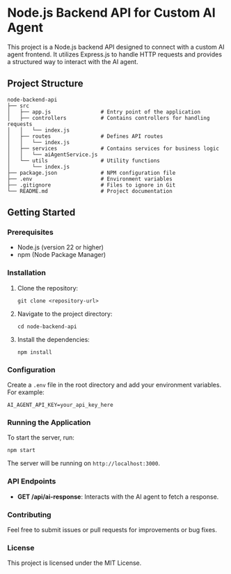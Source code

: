 # Node.js Backend API for Custom AI Agent

This project is a Node.js backend API designed to connect with a custom AI agent frontend. It utilizes Express.js to handle HTTP requests and provides a structured way to interact with the AI agent.

## Project Structure

```
node-backend-api
├── src
│   ├── app.js                # Entry point of the application
│   ├── controllers           # Contains controllers for handling requests
│   │   └── index.js
│   ├── routes                # Defines API routes
│   │   └── index.js
│   ├── services              # Contains services for business logic
│   │   └── aiAgentService.js
│   └── utils                 # Utility functions
│       └── index.js
├── package.json              # NPM configuration file
├── .env                      # Environment variables
├── .gitignore                # Files to ignore in Git
└── README.md                 # Project documentation
```

## Getting Started

### Prerequisites

- Node.js (version 22 or higher)
- npm (Node Package Manager)

### Installation

1. Clone the repository:
   ```
   git clone <repository-url>
   ```

2. Navigate to the project directory:
   ```
   cd node-backend-api
   ```

3. Install the dependencies:
   ```
   npm install
   ```

### Configuration

Create a `.env` file in the root directory and add your environment variables. For example:
```
AI_AGENT_API_KEY=your_api_key_here
```

### Running the Application

To start the server, run:
```
npm start
```

The server will be running on `http://localhost:3000`.

### API Endpoints

- **GET /api/ai-response**: Interacts with the AI agent to fetch a response.

### Contributing

Feel free to submit issues or pull requests for improvements or bug fixes.

### License

This project is licensed under the MIT License.
